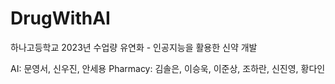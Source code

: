 # DrugWithAI

하나고등학교 2023년 수업량 유연화 - 인공지능을 활용한 신약 개발

AI: 문영서, 신우진, 안세용
Pharmacy: 김솔은, 이승욱, 이준상, 조하란, 신진영, 황다인

